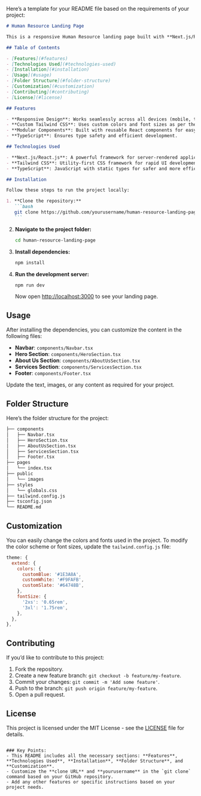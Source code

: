 Here’s a template for your README file based on the requirements of your project:

````md
# Human Resource Landing Page

This is a responsive Human Resource landing page built with **Next.js/React.js** and **Tailwind CSS**. The landing page includes a **Navbar**, **Hero Section**, **About Us Section**, **Services Section**, and **Footer**, all customized with a modern look using a blue, white, and slate color palette.

## Table of Contents

- [Features](#features)
- [Technologies Used](#technologies-used)
- [Installation](#installation)
- [Usage](#usage)
- [Folder Structure](#folder-structure)
- [Customization](#customization)
- [Contributing](#contributing)
- [License](#license)

## Features

- **Responsive Design**: Works seamlessly across all devices (mobile, tablet, desktop).
- **Custom Tailwind CSS**: Uses custom colors and font sizes as per the design guidelines.
- **Modular Components**: Built with reusable React components for easy scalability and maintenance.
- **TypeScript**: Ensures type safety and efficient development.

## Technologies Used

- **Next.js/React.js**: A powerful framework for server-rendered applications.
- **Tailwind CSS**: Utility-first CSS framework for rapid UI development.
- **TypeScript**: JavaScript with static types for safer and more efficient coding.

## Installation

Follow these steps to run the project locally:

1. **Clone the repository:**
   ```bash
   git clone https://github.com/yourusername/human-resource-landing-page.git
   ```
````

2. **Navigate to the project folder:**

   ```bash
   cd human-resource-landing-page
   ```

3. **Install dependencies:**

   ```bash
   npm install
   ```

4. **Run the development server:**

   ```bash
   npm run dev
   ```

   Now open [http://localhost:3000](http://localhost:3000) to see your landing page.

## Usage

After installing the dependencies, you can customize the content in the following files:

- **Navbar**: `components/Navbar.tsx`
- **Hero Section**: `components/HeroSection.tsx`
- **About Us Section**: `components/AboutUsSection.tsx`
- **Services Section**: `components/ServicesSection.tsx`
- **Footer**: `components/Footer.tsx`

Update the text, images, or any content as required for your project.

## Folder Structure

Here’s the folder structure for the project:

```bash
├── components
│   ├── Navbar.tsx
│   ├── HeroSection.tsx
│   ├── AboutUsSection.tsx
│   ├── ServicesSection.tsx
│   ├── Footer.tsx
├── pages
│   └── index.tsx
├── public
│   └── images
├── styles
│   └── globals.css
├── tailwind.config.js
├── tsconfig.json
└── README.md
```

## Customization

You can easily change the colors and fonts used in the project. To modify the color scheme or font sizes, update the `tailwind.config.js` file:

```js
theme: {
  extend: {
    colors: {
      customBlue: '#1E3A8A',
      customWhite: '#F9FAFB',
      customSlate: '#64748B',
    },
    fontSize: {
      '2xs': '0.65rem',
      '3xl': '1.75rem',
    },
  },
},
```

## Contributing

If you’d like to contribute to this project:

1. Fork the repository.
2. Create a new feature branch: `git checkout -b feature/my-feature`.
3. Commit your changes: `git commit -m 'Add some feature'`.
4. Push to the branch: `git push origin feature/my-feature`.
5. Open a pull request.

## License

This project is licensed under the MIT License - see the [LICENSE](LICENSE) file for details.

```

### Key Points:
- This README includes all the necessary sections: **Features**, **Technologies Used**, **Installation**, **Folder Structure**, and **Customization**.
- Customize the **clone URL** and **yourusername** in the `git clone` command based on your GitHub repository.
- Add any other features or specific instructions based on your project needs.
```
